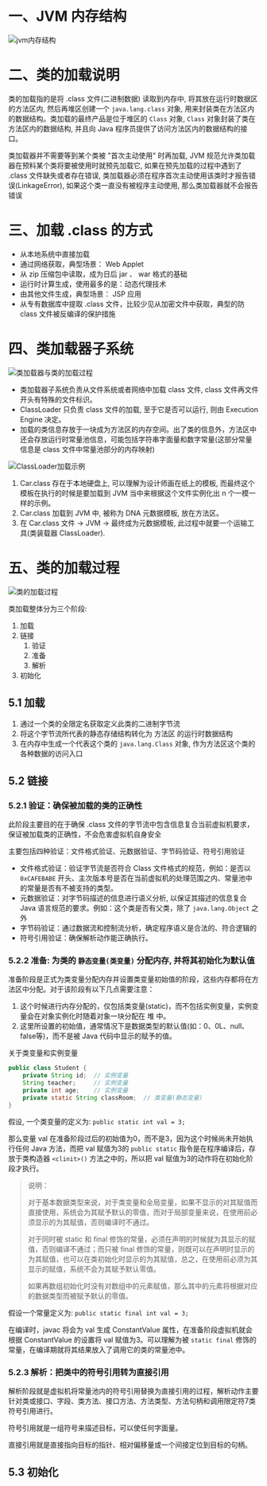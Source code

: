 



# 一、JVM 内存结构
![jvm内存结构](../../../img/jvm/类加载机制/1.jvm内存结构.png)

# 二、类的加载说明
类的加载指的是将 .class 文件(二进制数据) 读取到内存中, 将其放在运行时数据区的方法区内, 然后再堆区创建一个 `java.lang.class` 对象, 用来封装类在方法区内的数据结构。类加载的最终产品是位于堆区的 `Class` 对象, `Class` 对象封装了类在方法区内的数据结构, 并且向 Java 程序员提供了访问方法区内的数据结构的接口。

类加载器并不需要等到某个类被 "首次主动使用" 时再加载, JVM 规范允许类加载器在预料某个类将要被使用时就预先加载它, 如果在预先加载的过程中遇到了 .class 文件缺失或者存在错误, 类加载器必须在程序首次主动使用该类时才报告错误(LinkageError), 如果这个类一直没有被程序主动使用, 那么类加载器就不会报告错误

# 三、加载 .class 的方式
- 从本地系统中直接加载
- 通过网络获取，典型场景： Web Applet
- 从 zip 压缩包中读取，成为日后 jar 、 war 格式的基础
- 运行时计算生成，使用最多的是：动态代理技术
- 由其他文件生成，典型场景： JSP 应用
- 从专有数据库中提取 .class 文件，比较少见从加密文件中获取，典型的防 class 文件被反编译的保护措施

# 四、类加载器子系统
![类加载器与类的加载过程](../../../img/jvm/类加载机制/2.类加载器与类的加载过程.png)

- 类加载器子系统负责从文件系统或者网络中加载 class 文件, class 文件再文件开头有特殊的文件标识。
- ClassLoader 只负责 class 文件的加载, 至于它是否可以运行, 则由 Execution Engine 决定。
- 加载的类信息存放于一块成为方法区的内存空间。出了类的信息外，方法区中还会存放运行时常量池信息，可能包括字符串字面量和数字常量(这部分常量信息是 class 文件中常量池部分的内存映射)

![ClassLoader加载示例](../../../img/jvm/类加载机制/3.ClassLoader加载示例.png)
1. Car.class 存在于本地硬盘上, 可以理解为设计师画在纸上的模板, 而最终这个模板在执行的时候是要加载到 JVM 当中来根据这个文件实例化出 n 个一模一样的示例。
2. Car.class 加载到 JVM 中, 被称为 DNA 元数据模板, 放在方法区。
3. 在 Car.class 文件 -> JVM -> 最终成为元数据模板, 此过程中就要一个运输工具(类装载器 ClassLoader).

# 五、类的加载过程
![类的加载过程](../../../img/jvm/类加载机制/4.类的加载过程.png)


类加载整体分为三个阶段:
1. 加载
2. 链接
   1. 验证
   2. 准备
   3. 解析
3. 初始化

## 5.1 加载
1. 通过一个类的全限定名获取定义此类的二进制字节流
2. 将这个字节流所代表的静态存储结构转化为 方法区 的运行时数据结构
3. 在内存中生成一个代表这个类的 `java.lang.Class` 对象, 作为方法区这个类的各种数据的访问入口

## 5.2 链接
### 5.2.1 验证：确保被加载的类的正确性
此阶段主要目的在于确保 .class 文件的字节流中包含信息复合当前虚拟机要求，保证被加载类的正确性，不会危害虚拟机自身安全

主要包括四种验证：文件格式验证、元数据验证、字节码验证、符号引用验证
- 文件格式验证：验证字节流是否符合 Class 文件格式的规范，例如：是否以 `0xCAFEBABE` 开头、主次版本号是否在当前虚拟机的处理范围之内、常量池中的常量是否有不被支持的类型。
- 元数据验证：对字节码描述的信息进行语义分析, 以保证其描述的信息复合 Java 语言规范的要求。例如：这个类是否有父类，除了 `java.lang.Object` 之外
- 字节码验证：通过数据流和控制流分析，确定程序语义是合法的、符合逻辑的
- 符号引用验证：确保解析动作能正确执行。

### 5.2.2 准备: 为类的 `静态变量(类变量)` 分配内存, 并将其初始化为默认值
准备阶段是正式为类变量分配内存并设置类变量初始值的阶段，这些内存都将在方法区中分配。对于该阶段有以下几点需要注意：
1. 这个时候进行内存分配的，仅包括类变量(static)，而不包括实例变量，实例变量会在对象实例化时随着对象一块分配在 堆 中。
2. 这里所设置的初始值，通常情况下是数据类型的默认值(如：0、0L、null、false等)，而不是被 Java 代码中显示的赋予的值。

关于类变量和实例变量
```java
public class Student {
    private String id;  // 实例变量
    String teacher;     // 实例变量
    private int age;    // 实例变量
    private static String classRoom;  // 类变量(静态变量) 
}
```

假设, 一个类变量的定义为: `public static int val = 3;`

那么变量 val 在准备阶段过后的初始值为0，而不是3，因为这个时候尚未开始执行任何 Java 方法，而把 val 赋值为3的 `public static` 指令是在程序编译后，存放于类构造器 `<clinit>()` 方法之中的，所以把 val 赋值为3的动作将在初始化阶段才执行。

> 说明：
>
> 对于基本数据类型来说，对于类变量和全局变量，如果不显示的对其赋值而直接使用，系统会为其赋予默认的零值，而对于局部变量来说，在使用前必须显示的为其赋值，否则编译时不通过。
> 
> 对于同时被 static 和 final 修饰的常量，必须在声明的时候就为其显示的赋值，否则编译不通过；而只被 final 修饰的常量，则既可以在声明时显示的为其赋值，也可以在类初始化时显示的为其赋值，总之，在使用前必须为其显示的赋值，系统不会为其赋予默认零值。
> 
> 如果再数组初始化时没有对数组中的元素赋值，那么其中的元素将根据对应的数据类型而被赋予默认的零值。

假设一个常量定义为: `public static final int val = 3;`

在编译时，javac 将会为 val 生成 ConstantValue 属性，在准备阶段虚拟机就会根据 ConstantValue 的设置将 val 赋值为3。可以理解为被 `static final` 修饰的常量，在编译期就将其结果放入了调用它的类的常量池中。

### 5.2.3 解析：把类中的符号引用转为直接引用
解析阶段就是虚拟机将常量池内的符号引用替换为直接引用的过程，解析动作主要针对类或接口、字段、类方法、接口方法、方法类型、方法句柄和调用限定符7类符号引用进行。

符号引用就是一组符号来描述目标，可以使任何字面量。

直接引用就是直接指向目标的指针、相对偏移量或一个间接定位到目标的句柄。


## 5.3 初始化



















